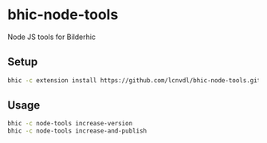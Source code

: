 # bhic-node-tools
Node JS tools for Bilderhic

## Setup
```bash
bhic -c extension install https://github.com/lcnvdl/bhic-node-tools.git node-tools
```

## Usage
```bash
bhic -c node-tools increase-version
bhic -c node-tools increase-and-publish
```